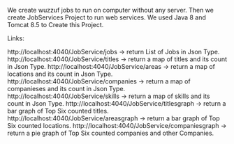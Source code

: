 We create wuzzuf jobs to run on computer without any server.
Then we create JobServices Project to run web services.
We used Java 8 and Tomcat 8.5 to Create this Project. 

Links:

http://localhost:4040/JobService/jobs           -> return List of Jobs in Json Type.
http://localhost:4040/JobService/titles         -> return a map of titles and its count in Json Type.
http://localhost:4040/JobService/areas          -> return a map of locations and its count in Json Type.
http://localhost:4040/JobService/companies      -> return a map of companieses and its count in Json Type.
http://localhost:4040/JobService/skills         -> return a map of skills and its count in Json Type.
http://localhost:4040/JobService/titlesgraph    -> return a bar graph of Top Six counted titles.
http://localhost:4040/JobService/areasgraph     -> return a bar graph of Top Six counted locations.
http://localhost:4040/JobService/companiesgraph -> return a pie graph of Top Six counted companies and other Companies.
